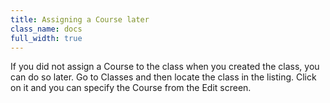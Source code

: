 ```yaml
---
title: Assigning a Course later
class_name: docs
full_width: true
---
```


If you did not assign a Course to the class when you created the class, you can do so later. Go to Classes and then locate the class in the listing. Click on it and you can specify the Course from the Edit screen.